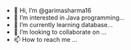 - 👋 Hi, I’m @garimasharma16
- 👀 I’m interested in Java programming...
- 🌱 I’m currently learning database...
- 💞️ I’m looking to collaborate on ...
- 📫 How to reach me ...

<!---
garimasharma16/garimasharma16 is a ✨ special ✨ repository because its `README.md` (this file) appears on your GitHub profile.
You can click the Preview link to take a look at your changes.
--->
